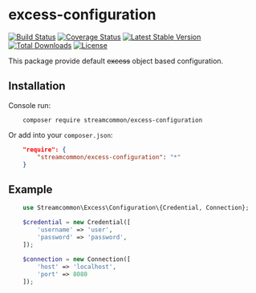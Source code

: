 # excess-configuration
[![Build Status](https://travis-ci.org/streamcommon/excess-configuration.svg?branch=master)](https://travis-ci.org/streamcommon/excess-configuration)
[![Coverage Status](https://coveralls.io/repos/github/streamcommon/excess-configuration/badge.svg?branch=master)](https://coveralls.io/github/streamcommon/excess-configuration?branch=master)
[![Latest Stable Version](https://poser.pugx.org/streamcommon/excess-configuration/v/stable)](https://packagist.org/packages/streamcommon/excess-configuration)
[![Total Downloads](https://poser.pugx.org/streamcommon/excess-configuration/downloads)](https://packagist.org/packages/streamcommon/excess-configuration)
[![License](https://poser.pugx.org/streamcommon/excess-configuration/license)](./LICENSE)

This package provide default ~~excess~~ object based configuration.

## Installation
Console run:
```console
    composer require streamcommon/excess-configuration
```
Or add into your `composer.json`:
```json
    "require": {
        "streamcommon/excess-configuration": "*"
    }
```

## Example
```php
    use Streamcommon\Excess\Configuration\{Credential, Connection};

    $credential = new Credential([
        'username' => 'user',
        'password' => 'password',
    ]);
    
    $connection = new Connection([
        'host' => 'localhost',
        'port' => 8080
    ]);
```